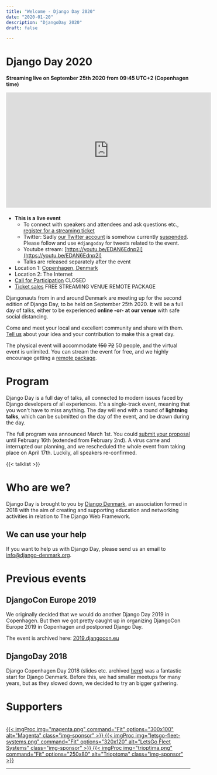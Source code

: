 ```yaml
---
title: "Welcome - Django Day 2020"
date: "2020-01-20"
description: "DjangoDay 2020"
draft: false

---
```


# Django Day 2020

**Streaming live on September 25th 2020 from 09:45 UTC+2 (Copenhagen time)**

<div class="embed-responsive embed-responsive-16by9" style="margin-bottom: 20px;">
<iframe width="560" height="315" src="https://www.youtube.com/embed/EDAN6Ednp2I" frameborder="0" allow="accelerometer; autoplay; clipboard-write; encrypted-media; gyroscope; picture-in-picture" allowfullscreen></iframe>
</div>

* **This is a live event**
  * To connect with speakers and attendees and ask questions etc., [register for a streaming ticket](/tickets/)
  * Twitter: Sadly [our Twitter account](https://djangoday.dk/) is somehow currently [suspended](https://twitter.com/benjaoming/status/1308376039979126786). Please follow and use `#djangoday` for tweets related to the event.
  * Youtube stream: [https://youtu.be/EDAN6Ednp2I](https://youtu.be/EDAN6Ednp2I)
  * Talks are released separately after the event
* Location 1: [Copenhagen, Denmark](/venue/)
* Location 2: The Internet
* [Call for Participation](/cfp/) <span class="badge badge-pill badge-warning">CLOSED</span>
* [Ticket sales](/tickets/) <span class="badge badge-pill badge-success">FREE STREAMING</span> <span class="badge badge-pill badge-warning">VENUE</span> <span class="badge badge-pill badge-warning">REMOTE PACKAGE</span>

Djangonauts from in and around Denmark are meeting up for the second edition of
Django Day, to be held on September 25th 2020. It will be a full day of talks,
either to be experienced **online -or- at our venue** with safe social distancing.

Come and meet your local and excellent community and share with them.
[Tell us](/cfp/) about your idea and your contribution to make this a great day.

The physical event will accommodate <strike>150</strike> <strike>72</strike> 50 people, and the virtual event is unlimited. You can stream the event for free, and
we highly encourage getting a <a href="/tickets/">remote package</a>.


<div style="clear: both"></div>


# Program


Django Day is a full day of talks, all connected to modern issues faced
by Django developers of all experiences. It's a single-track
event, meaning that you won't have to miss anything. The day will end
with a round of **lightning talks**, which can be submitted on the day of the event,
and be drawn during the day.

The full program was announced March 1st. You could
[submit your proposal](/cfp/) until February 16th (extended from February 2nd). A virus came and interrupted our planning, and we rescheduled the whole event from taking place on April 17th. Luckily, all speakers re-confirmed.

{{< talklist >}}

# Who are we?

Django Day is brought to you by [Django Denmark](https://www.django-denmark.org/),
an association formed in 2018 with the aim of creating and supporting education
and networking activities in relation to The Django Web Framework.

## We can use your help

If you want to help us with Django Day, please send us an email to
[info@django-denmark.org](mailto:info@django-denmark.org).

# Previous events

## DjangoCon Europe 2019

We originally decided that we would do another Django Day 2019 in Copenhagen.
But then we got pretty caught up in organizing DjangoCon Europe 2019 in
Copenhagen and postponed Django Day.

The event is archived here: [2019.djangocon.eu](https://2019.djangocon.eu)

## DjangoDay 2018

Django Copenhagen Day 2018 (slides etc. archived [here](https://2018.djangoday.dk/))
was a fantastic start for Django Denmark. Before this, we had smaller meetups
for many years, but as they slowed down, we decided to try an bigger
gathering.


# Supporters
<br>
<a href="https://www.magenta.dk/" target="_blank" class="sponsor">
{{< imgProc
img="magenta.png"
command="Fit"
options="300x100"
alt="Magenta"
class="img-sponsor"
>}}
</a>

<a href="https://letsgofleetsystems.com/" target="_blank" class="sponsor">
{{< imgProc
img="letsgo-fleet-systems.png"
command="Fit"
options="320x120"
alt="LetsGo Fleet Systems"
class="img-sponsor"
>}}
</a>

<a href="https://trioptima.com/" target="_blank" class="sponsor">
{{< imgProc
img="trioptima.png"
command="Fit"
options="250x80"
alt="Trioptoma"
class="img-sponsor"
>}}
</a>


<hr>
